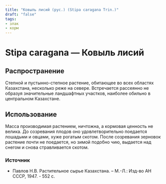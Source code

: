 ```yaml
---
title: "Ковыль лисий (рус.) (Stipa caragana Trin.)"
draft: "false"
tags:
- злак
- корм
--- 
```

# Stipa caragana  — Ковыль лисий
## Распространение
Степной и пустынно-степное растение, обитающее во всех областях Казахстана, несколько реже на севере. Встречается рассеянно не образуя значительные ландшафтных участков, наиболее обильно в центральном Казахстане.
## Использование
Масса производимая растением, ничтожна, а кормовая ценность не велика. До созревания плодов оно удовлетворительно поедается лошадьми и овцами, хуже рогатым скотом. После созревания зерновок растение почти не поедается, но зимой подобно чию, выдается над снегом и снова стравливается скотом.
### Источник
* Павлов Н.В. Растительное сырье Казахстана. – М.-Л.: Изд-во АН СССР, 1947. - 552 с.

